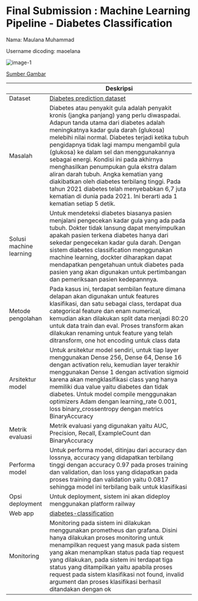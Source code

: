 # Final Submission : Machine Learning Pipeline - Diabetes Classification
Nama: Maulana Muhammad

Username dicoding: maoelana

![image-1](https://user-images.githubusercontent.com/58927608/233813701-29ab0111-abf0-4020-a0d7-981e7d3fc3d4.png)

[Sumber Gambar](https://www.rsbudimedika.com/mengenal-risiko-penyakit-diabetes-dan-cara-mencegahnya/)

| | Deskripsi |
| ----------- | ----------- |
| Dataset | [Diabetes prediction dataset](https://www.kaggle.com/datasets/iammustafatz/diabetes-prediction-dataset) |
| Masalah | Diabetes atau penyakit gula adalah penyakit kronis (jangka panjang) yang perlu diwaspadai. Adapun tanda utama dari diabetes adalah meningkatnya kadar gula darah (glukosa) melebihi nilai normal. Diabetes terjadi ketika tubuh pengidapnya tidak lagi mampu mengambil gula (glukosa) ke dalam sel dan menggunakannya sebagai energi. Kondisi ini pada akhirnya menghasilkan penumpukan gula ekstra dalam aliran darah tubuh. Angka kematian yang diakibatkan oleh diabetes terbilang tinggi. Pada tahun 2021 diabetes telah menyebabkan 6,7 juta kematian di dunia pada 2021. Ini berarti ada 1 kematian setiap 5 detik. |
| Solusi machine learning | Untuk mendeteksi diabetes biasanya pasien menjalani pengecekan kadar gula yang ada pada tubuh. Dokter tidak lansung dapat menyimpulkan apakah pasien terkena diabetes hanya dari sekedar pengecekan kadar gula darah. Dengan sistem diabetes classification menggunakan machine learning, dockter diharapkan dapat mendapatkan pengetahuan untuk diabetes pada pasien yang akan digunakan untuk pertimbangan dan pemeriksaan pasien kedepannnya. |
| Metode pengolahan | Pada kasus ini, terdapat sembilan feature dimana delapan akan digunakan untuk features klasifikasi, dan satu sebagai class, terdapat dua categorical feature dan enam numerical, kemudian akan dilakukan split data menjadi 80:20 untuk data train dan eval. Proses transform akan dilakukan renaming untuk feature yang telah ditransform, one hot encoding untuk class data |
| Arsitektur model | Untuk arsitektur model sendiri, untuk tiap layer menggunakan Dense 256, Dense 64, Dense 16 dengan activation relu, kemudian layer terakhir menggunakan Dense 1 dengan activation sigmoid karena akan mengklasifikasi class yang hanya memiliki dua value yaitu diabetes dan tidak diabetes. Untuk model compile menggunakan optimizers Adam dengan learning_rate 0.001, loss binary_crossentropy dengan metrics BinaryAccuracy |
| Metrik evaluasi | Metrik evaluasi yang digunakan yaitu AUC, Precision, Recall, ExampleCount dan BinaryAccuracy |
| Performa model | Untuk performa model, ditinjau dari accuracy dan lossnya, accuracy yang didapatkan terbilang tinggi dengan accuracy 0.97 pada proses training dan validation, dan loss yang didapatkan pada proses training dan validation yaitu 0.0817 sehingga model ini terbilang baik untuk klasifikasi |
| Opsi deployment | Untuk deployment, sistem ini akan dideploy menggunakan platform railway |
| Web app | [diabetes-classification](https://diabetes-classification-production.up.railway.app/v1/models/diabetes-classification-model/metadata)|
| Monitoring | Monitoring pada sistem ini dilakukan menggunakan prometheus dan grafana. Disini hanya dilakukan proses monitoring untuk menampilkan request yang masuk pada sistem yang akan menamplkan status pada tiap request yang dilakukan, pada sistem ini terdapat tiga status yang ditampilkan yaitu apabila proses request pada sistem klasifikasi not found, invalid argument dan proses klasifikasi berhasil ditandakan dengan ok |
